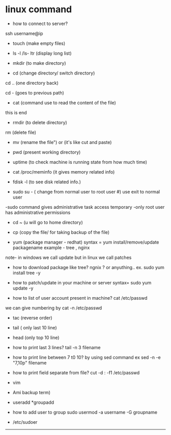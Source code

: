 # linux command

* how to connect to server?

ssh username@ip

* touch (make empty files)

* ls -l /ls- ltr  (display long list)

* mkdir  (to make directory)

* cd   (change directory/ switch directory)

cd .. (one directory back)

cd - (goes to previous path)

* cat (command use to read the content of the file)

this is end


* rmdir (to delete directory)

rm  (delete file)

* mv (rename the file") or (it's like cut and paste)

* pwd  (present working directory)

* uptime (to check machine is running state from how much time)

* cat /proc/meminfo  (it gives memory related info)

* fdisk -l   (to see disk related info.)

* sudo su -  ( change from normal user to root user #)
use exit to normal user

-sudo command gives administrative task access temporary
-only root user has administrative permissions

* cd ~ (u will go to home directory)

* cp (copy the file/ for taking backup of the file)

* yum (package manager - redhat)
syntax = yum install/remove/update packagename
example - tree , nginx

note- in windows we call update but in linux we call patches

* how to download package like tree? ngnix ? or anyuthing..
ex. sudo yum install tree -y

* how to patch/update in your machine or server
syntax= sudo yum update -y

* how to list of user account present in machine?
cat /etc/passwd

we can give numbering by cat -n /etc/passwd

* tac  (reverse order)

* tail ( only last 10 line)
* head (only top 10 line)

* how to print last 3 lines?
tail -n 3 filename

* how to print line between 7 t0 10?
by using sed command
ex sed -n -e "7,10p" filename

* how to print field separate from file?
cut -d : -f1 /etc/passwd

* vim


* Ami backup term)

* useradd
 *groupadd 

 * how to add user to group
 sudo usermod -a username -G groupname

* /etc/sudoer


----------
